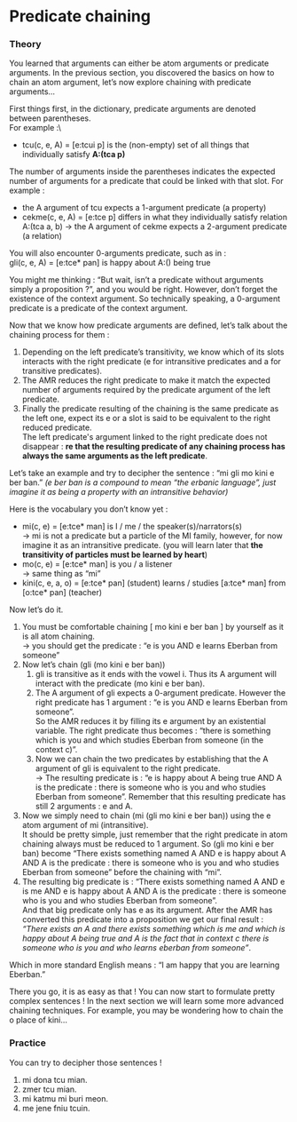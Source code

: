 # Predicate chaining

### Theory

You learned that arguments can either be atom arguments or predicate arguments.
In the previous section, you discovered the basics on how to chain an atom argument, let’s now explore chaining with predicate arguments...

First things first, in the dictionary, predicate arguments are denoted between parentheses.\
For example :\
 - tcu(c, e, A) = [e:tcui p] is the (non-empty) set of all things that individually satisfy **A:(tca p)**

The number of arguments inside the parentheses indicates the expected number of arguments for a predicate that could be linked with that slot.
For example :
 - the A argument of tcu expects a 1-argument predicate (a property)
 - cekme(c, e, A) = [e:tce p] differs in what they individually satisfy relation A:(tca a, b)
    → the A argument of cekme expects a 2-argument predicate (a relation)

You will also encounter 0-arguments predicate, such as in :\
gli(c, e, A) = [e:tce* pan] is happy about A:() being true

You might me thinking :
“But wait, isn’t a predicate without arguments simply a proposition ?”, and you would be right.
However, don’t forget the existence of the context argument. So technically speaking, a 0-argument predicate is a predicate of the context argument.

Now that we know how predicate arguments are defined, let’s talk about the chaining process for them :

1) Depending on the left predicate’s transitivity, we know which of its slots interacts with the right predicate (e for intransitive predicates and a for transitive predicates).
2) The AMR reduces the right predicate to make it match the expected number of arguments required by the predicate argument of the left predicate.
3) Finally the predicate resulting of the chaining is the same predicate as the left one, expect its e or a slot is said to be equivalent to the right reduced predicate.\
The left predicate's argument linked to the right predicate does not disappear : **re that the resulting predicate of any chaining process has always the same arguments as the left predicate**.

Let’s take an example and try to decipher the sentence : “mi gli mo kini e ber ban.” *(e ber ban is a compound to mean “the erbanic language”, just imagine it as being a property with an intransitive behavior)*

Here is the vocabulary you don’t know yet :
 - mi(c, e) = [e:tce* man] is I / me / the speaker(s)/narrators(s)\
	 → mi is not a predicate but a particle of the MI family, however, for now imagine it as an intransitive predicate. (you will learn later that **the transitivity of particles must be learned by heart**)
 - mo(c, e) = [e:tce* man] is you / a listener\
	 → same thing as “mi”
 - kini(c, e, a, o) = [e:tce* pan] (student) learns / studies [a:tce* man] from [o:tce* pan] (teacher)

Now let’s do it.
1) You must be comfortable chaining [ mo kini e ber ban ] by yourself as it is all atom chaining.\
	→ you should get the predicate : “e is you AND e learns Eberban from someone”
2) Now let’s chain (gli (mo kini e ber ban))
	1) gli is transitive as it ends with the vowel i. Thus its A argument will interact with the predicate (mo kini e ber ban).
	2) The A argument of gli expects a 0-argument predicate. However the right predicate has 1 argument : “e is you AND e learns Eberban from someone”.\
    So the AMR reduces it by filling its e argument by an existential variable. The right predicate thus becomes : “there is something which is you and which studies Eberban from someone (in the context c)”.
	3) Now we can chain the two predicates by establishing that the A argument of gli is equivalent to the right predicate.\
        → The resulting predicate is : “e is happy about A being true AND A is the predicate : there is someone who is you and who studies Eberban from someone”. Remember that this resulting predicate has still 2 arguments : e and A.
4) Now we simply need to chain (mi (gli mo kini e ber ban)) using the e atom argument of mi (intransitive).\
It should be pretty simple, just remember that the right predicate in atom chaining always must be reduced to 1 argument. So (gli mo kini e ber ban) become “There exists something named A AND e is happy about A AND A is the predicate : there is someone who is you and who studies Eberban from someone” before the chaining with “mi”.
5) The resulting big predicate is : “There exists something named A AND e is me AND e is happy about A AND A is the predicate : there is someone who is you and who studies Eberban from someone”.\
And that big predicate only has e as its argument. After the AMR has converted this predicate into a proposition we get our final result :
*“There exists an A and there exists something which is me and which is happy about A being true and A is the fact that in context c there is someone who is you and who learns eberban from someone”*.

Which in more standard English means : “I am happy that you are learning Eberban.”

There you go, it is as easy as that ! You can now start to formulate pretty complex sentences !
In the next section we will learn some more advanced chaining techniques.
For example, you may be wondering  how to chain the o place of kini…

### Practice

You can try to decipher those sentences !

1) mi dona tcu mian.
2) zmer tcu mian.
4) mi katmu mi buri meon.
3) me jene fniu tcuin.
